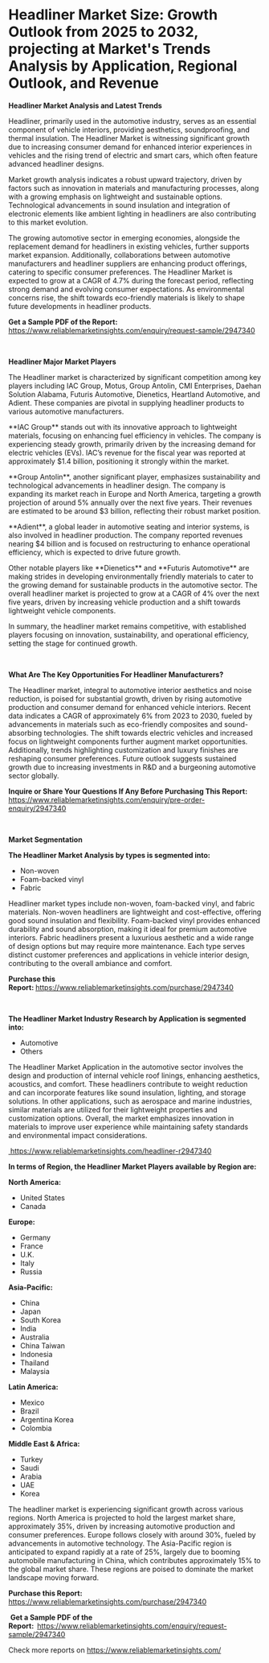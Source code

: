 <p><h1>Headliner Market Size: Growth Outlook from 2025 to 2032, projecting at Market's Trends Analysis by Application, Regional Outlook, and Revenue</h1></p><p><strong>Headliner Market Analysis and Latest Trends</strong></p>
<p><p>Headliner, primarily used in the automotive industry, serves as an essential component of vehicle interiors, providing aesthetics, soundproofing, and thermal insulation. The Headliner Market is witnessing significant growth due to increasing consumer demand for enhanced interior experiences in vehicles and the rising trend of electric and smart cars, which often feature advanced headliner designs.</p><p>Market growth analysis indicates a robust upward trajectory, driven by factors such as innovation in materials and manufacturing processes, along with a growing emphasis on lightweight and sustainable options. Technological advancements in sound insulation and integration of electronic elements like ambient lighting in headliners are also contributing to this market evolution.</p><p>The growing automotive sector in emerging economies, alongside the replacement demand for headliners in existing vehicles, further supports market expansion. Additionally, collaborations between automotive manufacturers and headliner suppliers are enhancing product offerings, catering to specific consumer preferences. The Headliner Market is expected to grow at a CAGR of 4.7% during the forecast period, reflecting strong demand and evolving consumer expectations. As environmental concerns rise, the shift towards eco-friendly materials is likely to shape future developments in headliner products.</p></p>
<p><strong>Get a Sample PDF of the Report:&nbsp;</strong> <a href="https://www.reliablemarketinsights.com/enquiry/request-sample/2947340?utm_campaign=2207&utm_medium=2&utm_source=Github&utm_content=ia&utm_term=12032025&utm_id=headliner">https://www.reliablemarketinsights.com/enquiry/request-sample/2947340</a></p>
<p>&nbsp;</p>
<p><strong>Headliner Major Market Players</strong></p>
<p><p>The Headliner market is characterized by significant competition among key players including IAC Group, Motus, Group Antolin, CMI Enterprises, Daehan Solution Alabama, Futuris Automotive, Dienetics, Heartland Automotive, and Adient. These companies are pivotal in supplying headliner products to various automotive manufacturers.</p><p>**IAC Group** stands out with its innovative approach to lightweight materials, focusing on enhancing fuel efficiency in vehicles. The company is experiencing steady growth, primarily driven by the increasing demand for electric vehicles (EVs). IAC’s revenue for the fiscal year was reported at approximately $1.4 billion, positioning it strongly within the market.</p><p>**Group Antolin**, another significant player, emphasizes sustainability and technological advancements in headliner design. The company is expanding its market reach in Europe and North America, targeting a growth projection of around 5% annually over the next five years. Their revenues are estimated to be around $3 billion, reflecting their robust market position.</p><p>**Adient**, a global leader in automotive seating and interior systems, is also involved in headliner production. The company reported revenues nearing $4 billion and is focused on restructuring to enhance operational efficiency, which is expected to drive future growth.</p><p>Other notable players like **Dienetics** and **Futuris Automotive** are making strides in developing environmentally friendly materials to cater to the growing demand for sustainable products in the automotive sector. The overall headliner market is projected to grow at a CAGR of 4% over the next five years, driven by increasing vehicle production and a shift towards lightweight vehicle components.</p><p>In summary, the headliner market remains competitive, with established players focusing on innovation, sustainability, and operational efficiency, setting the stage for continued growth.</p></p>
<p>&nbsp;</p>
<p><strong>What Are The Key Opportunities For Headliner Manufacturers?</strong></p>
<p><p>The Headliner market, integral to automotive interior aesthetics and noise reduction, is poised for substantial growth, driven by rising automotive production and consumer demand for enhanced vehicle interiors. Recent data indicates a CAGR of approximately 6% from 2023 to 2030, fueled by advancements in materials such as eco-friendly composites and sound-absorbing technologies. The shift towards electric vehicles and increased focus on lightweight components further augment market opportunities. Additionally, trends highlighting customization and luxury finishes are reshaping consumer preferences. Future outlook suggests sustained growth due to increasing investments in R&D and a burgeoning automotive sector globally.</p></p>
<p><strong>Inquire or Share Your Questions If Any Before Purchasing This Report:</strong> <a href="https://www.reliablemarketinsights.com/enquiry/pre-order-enquiry/2947340?utm_campaign=2207&utm_medium=2&utm_source=Github&utm_content=ia&utm_term=12032025&utm_id=headliner">https://www.reliablemarketinsights.com/enquiry/pre-order-enquiry/2947340</a></p>
<p>&nbsp;</p>
<p><strong>Market Segmentation</strong></p>
<p><strong>The Headliner Market Analysis by types is segmented into:</strong></p>
<p><ul><li>Non-woven</li><li>Foam-backed vinyl</li><li>Fabric</li></ul></p>
<p><p>Headliner market types include non-woven, foam-backed vinyl, and fabric materials. Non-woven headliners are lightweight and cost-effective, offering good sound insulation and flexibility. Foam-backed vinyl provides enhanced durability and sound absorption, making it ideal for premium automotive interiors. Fabric headliners present a luxurious aesthetic and a wide range of design options but may require more maintenance. Each type serves distinct customer preferences and applications in vehicle interior design, contributing to the overall ambiance and comfort.</p></p>
<p><strong>Purchase this Report:&nbsp;</strong><a href="https://www.reliablemarketinsights.com/purchase/2947340?utm_campaign=2207&utm_medium=2&utm_source=Github&utm_content=ia&utm_term=12032025&utm_id=headliner">https://www.reliablemarketinsights.com/purchase/2947340</a></p>
<p>&nbsp;</p>
<p><strong>The Headliner Market Industry Research by Application is segmented into:</strong></p>
<p><ul><li>Automotive</li><li>Others</li></ul></p>
<p><p>The Headliner Market Application in the automotive sector involves the design and production of internal vehicle roof linings, enhancing aesthetics, acoustics, and comfort. These headliners contribute to weight reduction and can incorporate features like sound insulation, lighting, and storage solutions. In other applications, such as aerospace and marine industries, similar materials are utilized for their lightweight properties and customization options. Overall, the market emphasizes innovation in materials to improve user experience while maintaining safety standards and environmental impact considerations.</p></p>
<p><a href="https://www.reliablemarketinsights.com/headliner-r2947340?utm_campaign=2207&utm_medium=2&utm_source=Github&utm_content=ia&utm_term=12032025&utm_id=headliner">&nbsp;https://www.reliablemarketinsights.com/headliner-r2947340</a></p>
<p><strong>In terms of Region, the Headliner Market Players available by Region are:</strong></p>
<p>
    <p> <strong> North America: </strong>
        <ul>
            <li>United States</li>
            <li>Canada</li>
        </ul>
        </p> 
    <p> <strong> Europe: </strong>
        <ul>
            <li>Germany</li>
            <li>France</li>
            <li>U.K.</li>
            <li>Italy</li>
            <li>Russia</li>
        </ul>
        </p> 
    <p> <strong> Asia-Pacific: </strong>
        <ul>
            <li>China</li>
            <li>Japan</li>
            <li>South Korea</li>
            <li>India</li>
            <li>Australia</li>
            <li>China Taiwan</li>
            <li>Indonesia</li>
            <li>Thailand</li>
            <li>Malaysia</li>
        </ul>
        </p> 
    <p> <strong> Latin America: </strong>
        <ul>
            <li>Mexico</li>
            <li>Brazil</li>
            <li>Argentina Korea</li>
            <li>Colombia</li>
        </ul>
        </p> 
    <p> <strong> Middle East & Africa: </strong>
        <ul>
            <li>Turkey</li>
            <li>Saudi</li>
            <li>Arabia</li>
            <li>UAE</li>
            <li>Korea</li>
        </ul>
    </p>
    </p>
<p><p>The headliner market is experiencing significant growth across various regions. North America is projected to hold the largest market share, approximately 35%, driven by increasing automotive production and consumer preferences. Europe follows closely with around 30%, fueled by advancements in automotive technology. The Asia-Pacific region is anticipated to expand rapidly at a rate of 25%, largely due to booming automobile manufacturing in China, which contributes approximately 15% to the global market share. These regions are poised to dominate the market landscape moving forward.</p></p>
<p><strong>Purchase this Report: </strong><a href="https://www.reliablemarketinsights.com/purchase/2947340?utm_campaign=2207&utm_medium=2&utm_source=Github&utm_content=ia&utm_term=12032025&utm_id=headliner">https://www.reliablemarketinsights.com/purchase/2947340</a></p>
<p>&nbsp;<strong>Get a Sample PDF of the Report:&nbsp;&nbsp;</strong><a href="https://www.reliablemarketinsights.com/enquiry/request-sample/2947340?utm_campaign=2207&utm_medium=2&utm_source=Github&utm_content=ia&utm_term=12032025&utm_id=headliner">https://www.reliablemarketinsights.com/enquiry/request-sample/2947340</a></p>
<p><strong></strong></p>
<p>Check more reports on <a href="https://www.reliablemarketinsights.com/?utm_campaign=2207&utm_medium=2&utm_source=Github&utm_content=ia&utm_term=12032025&utm_id=headliner">https://www.reliablemarketinsights.com/</a></p>
